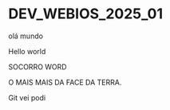# DEV_WEBIOS_2025_01

olá mundo

Hello world

SOCORRO WORD

O MAIS MAIS DA FACE DA TERRA.

Git vei podi
